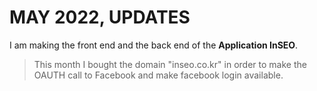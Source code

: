 <h1>MAY 2022, UPDATES</h1>
I am making the front end and the back end of the <b>Application InSEO</b>.

>This month I bought the domain "inseo.co.kr" in order to make the OAUTH call to Facebook and make facebook login available.
